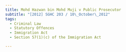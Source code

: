 ```yaml
---
title: Mohd Hazwan bin Mohd Muji v Public Prosecutor 
subtitle: "[2012] SGHC 203 / 10\_October\_2012"
tags:
  - Criminal Law
  - Statutory Offences
  - Immigration Act
  - Section 57(1)(c) of the Immigration Act

---
```


